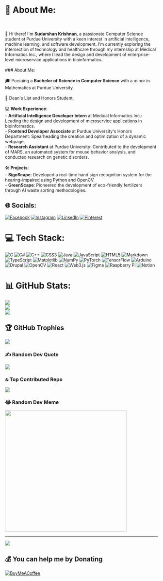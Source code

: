 # 💫 About Me:
<br><br>👋 Hi there! I'm **Sudarshan Krishnan**, a passionate Computer Science student at Purdue University with a keen interest in artificial intelligence, machine learning, and software development. I'm currently exploring the intersection of technology and healthcare through my internship at Medical Informatics Inc., where I lead the design and development of enterprise-level microservice applications in bioinformatics.<br><br>### About Me:<br><br> 🎓 Pursuing a **Bachelor of Science in Computer Science** with a minor in Mathematics at Purdue University.<br><br> 🌟 Dean's List and Honors Student.<br><br> 💻 **Work Experience**:<br>     - **Artificial Intelligence Developer Intern** at Medical Informatics Inc.: Leading the design and development of microservice applications in bioinformatics.<br>     - **Frontend Developer Associate** at Purdue University's Honors Department: Spearheading the creation and optimization of a dynamic webpage.<br>     - **Research Assistant** at Purdue University: Contributed to the development of MARS, an automated system for mouse behavior analysis, and conducted research on genetic disorders.<br><br> 🛠️ **Projects**:<br>     - **SignScape**: Developed a real-time hand sign recognition system for the hearing-impaired using Python and OpenCV.<br>     - **GreenScape**: Pioneered the development of eco-friendly fertilizers through AI waste sorting methodologies.<br>


## 🌐 Socials:
[![Facebook](https://img.shields.io/badge/Facebook-%231877F2.svg?logo=Facebook&logoColor=white)](https://facebook.com/sudarshan.krishnan.2904) [![Instagram](https://img.shields.io/badge/Instagram-%23E4405F.svg?logo=Instagram&logoColor=white)](https://instagram.com/sudarshan.k_) [![LinkedIn](https://img.shields.io/badge/LinkedIn-%230077B5.svg?logo=linkedin&logoColor=white)](https://linkedin.com/in/-sudarshan-) [![Pinterest](https://img.shields.io/badge/Pinterest-%23E60023.svg?logo=Pinterest&logoColor=white)](https://pinterest.com/sudarshankrishnan123) 

# 💻 Tech Stack:
![C](https://img.shields.io/badge/c-%2300599C.svg?style=for-the-badge&logo=c&logoColor=white) ![C#](https://img.shields.io/badge/c%23-%23239120.svg?style=for-the-badge&logo=csharp&logoColor=white) ![C++](https://img.shields.io/badge/c++-%2300599C.svg?style=for-the-badge&logo=c%2B%2B&logoColor=white) ![CSS3](https://img.shields.io/badge/css3-%231572B6.svg?style=for-the-badge&logo=css3&logoColor=white) ![Java](https://img.shields.io/badge/java-%23ED8B00.svg?style=for-the-badge&logo=openjdk&logoColor=white) ![JavaScript](https://img.shields.io/badge/javascript-%23323330.svg?style=for-the-badge&logo=javascript&logoColor=%23F7DF1E) ![HTML5](https://img.shields.io/badge/html5-%23E34F26.svg?style=for-the-badge&logo=html5&logoColor=white) ![Markdown](https://img.shields.io/badge/markdown-%23000000.svg?style=for-the-badge&logo=markdown&logoColor=white) ![TypeScript](https://img.shields.io/badge/typescript-%23007ACC.svg?style=for-the-badge&logo=typescript&logoColor=white) ![Matplotlib](https://img.shields.io/badge/Matplotlib-%23ffffff.svg?style=for-the-badge&logo=Matplotlib&logoColor=black) ![NumPy](https://img.shields.io/badge/numpy-%23013243.svg?style=for-the-badge&logo=numpy&logoColor=white) ![PyTorch](https://img.shields.io/badge/PyTorch-%23EE4C2C.svg?style=for-the-badge&logo=PyTorch&logoColor=white) ![TensorFlow](https://img.shields.io/badge/TensorFlow-%23FF6F00.svg?style=for-the-badge&logo=TensorFlow&logoColor=white) ![Arduino](https://img.shields.io/badge/-Arduino-00979D?style=for-the-badge&logo=Arduino&logoColor=white) ![Drupal](https://img.shields.io/badge/drupal-%230678BE.svg?style=for-the-badge&logo=drupal&logoColor=white) ![OpenCV](https://img.shields.io/badge/opencv-%23white.svg?style=for-the-badge&logo=opencv&logoColor=white) ![React](https://img.shields.io/badge/react-%2320232a.svg?style=for-the-badge&logo=react&logoColor=%2361DAFB) ![Web3.js](https://img.shields.io/badge/web3.js-F16822?style=for-the-badge&logo=web3.js&logoColor=white) ![Figma](https://img.shields.io/badge/figma-%23F24E1E.svg?style=for-the-badge&logo=figma&logoColor=white) ![Raspberry Pi](https://img.shields.io/badge/-RaspberryPi-C51A4A?style=for-the-badge&logo=Raspberry-Pi) ![Notion](https://img.shields.io/badge/Notion-%23000000.svg?style=for-the-badge&logo=notion&logoColor=white)
# 📊 GitHub Stats:
![](https://github-readme-stats.vercel.app/api?username=sudarshan-krishnan&theme=vue-dark&hide_border=false&include_all_commits=true&count_private=true)<br/>
![](https://github-readme-streak-stats.herokuapp.com/?user=sudarshan-krishnan&theme=vue-dark&hide_border=false)<br/>
![](https://github-readme-stats.vercel.app/api/top-langs/?username=sudarshan-krishnan&theme=vue-dark&hide_border=false&include_all_commits=true&count_private=true&layout=compact)

## 🏆 GitHub Trophies
![](https://github-profile-trophy.vercel.app/?username=sudarshan-krishnan&theme=chalk&no-frame=false&no-bg=false&margin-w=4)

### ✍️ Random Dev Quote
![](https://quotes-github-readme.vercel.app/api?type=vetical&theme=merko)

### 🔝 Top Contributed Repo
![](https://github-contributor-stats.vercel.app/api?username=sudarshan-krishnan&limit=5&theme=tokyonight&combine_all_yearly_contributions=true)

### 😂 Random Dev Meme
<img src='https://randommeme-five.vercel.app/' style="height: 400px;"/>

---
[![](https://visitcount.itsvg.in/api?id=sudarshan-krishnan&icon=5&color=6)](https://visitcount.itsvg.in)

  ## 💰 You can help me by Donating
  [![BuyMeACoffee](https://img.shields.io/badge/Buy%20Me%20a%20Coffee-ffdd00?style=for-the-badge&logo=buy-me-a-coffee&logoColor=black)](https://buymeacoffee.com/sudarshan.k) 

  
<!-- Proudly created with GPRM ( https://gprm.itsvg.in ) -->
